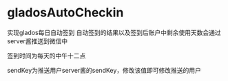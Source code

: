 # gladosAutoCheckin
实现glados每日自动签到
自动签到的结果以及签到后账户中剩余使用天数会通过server酱推送到微信中

签到时间为每天的中午十二点

sendKey为推送用户server酱的sendKey，修改该值即可修改推送的用户

